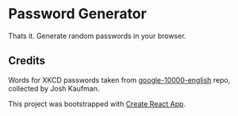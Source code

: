 # Password Generator

Thats it. Generate random passwords in your browser.

## Credits

Words for XKCD passwords taken from [google-10000-english](https://github.com/first20hours/google-10000-english) repo, collected by Josh Kaufman.

This project was bootstrapped with [Create React App](https://github.com/facebook/create-react-app).
